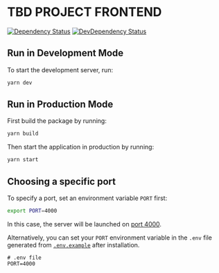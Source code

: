 # TBD PROJECT FRONTEND

[![Dependency Status](https://david-dm.org/vikr01/tbd-project-name/status.svg?path=packages/frontend)](https://david-dm.org/vikr01/tbd-project-name?path=packages/frontend)
[![DevDependency Status](https://david-dm.org/vikr01/tbd-project-name/dev-status.svg?path=packages/frontend)](https://david-dm.org/vikr01/tbd-project-name?path=packages/frontend?type=dev)

## Run in Development Mode

To start the development server, run:

```bash
yarn dev
```

## Run in Production Mode

First build the package by running:

```bash
yarn build
```

Then start the application in production by running:

```bash
yarn start
```

## Choosing a specific port

To specify a port, set an environment variable `PORT` first:

```bash
export PORT=4000
```

In this case, the server will be launched on [port 4000](http://localhost:3000).

Alternatively, you can set your `PORT` environment variable in the `.env` file generated from [`.env.example`](./.env.example) after installation.

```ignore
# .env file
PORT=4000
```
